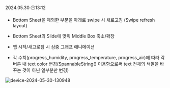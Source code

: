 2024.05.30 🕐13:12

- Bottom Sheet을 제외한 부분을 아래로 swipe 시 새로고침 (Swipe refresh layout)
- Bottom Sheet의 Slide에 맞춰 Middle Box 축소/확장
- 앱 시작/새고로침 시 삼중 그래프 애니메이션

- 각 수치(progress_humidity, progress_temperature, progress_air)에 따라 각 버튼 내 text color 변경(SpannableString() 이용함으로써 text 전체의 색깔을 바꾸는 것이 아닌 일부분만 변경)

![device-2024-05-30-130948](https://github.com/Gahyun-313/Garden1/assets/78289372/0d484207-00bd-4707-a9f0-e68894c0973e)
